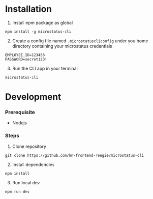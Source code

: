 # Installation

1. Install npm package as global

```shell
npm install -g microstatus-cli
```

2. Create a config file named `.microstatuscliconfig` under you home directory containing your microstatus credentials

```
EMPLOYEE_ID=123456
PASSWORD=secret123!
```

3. Run the CLI app in your terminal

```shell
microstatus-cli
```

# Development

### Prerequisite

- Nodejs

### Steps

1. Clone repository

```shell
git clone https://github.com/hn-frontend-reegie/microstatus-cli
```

2. Install dependencies

```shell
npm install
```

3. Run local dev

```shell
npm run dev
```
